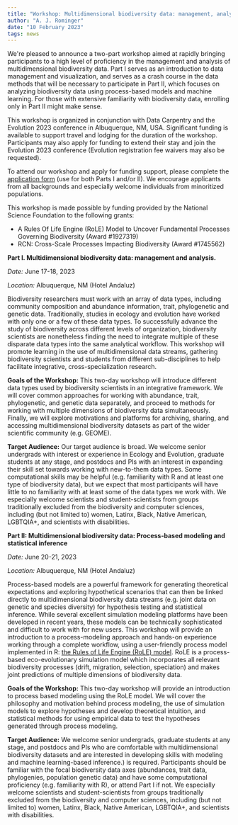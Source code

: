 ```yaml
---
title: "Workshop: Multidimensional biodiversity data: management, analysis, process-based modeling and statistical inference"
author: "A. J. Rominger"
date: "10 February 2023"
tags: news
---
```


We're pleased to announce a two-part workshop aimed at rapidly bringing participants to a high level of proficiency in the management and analysis of multidimensional biodiversity data. Part I serves as an introduction to data management and visualization, and serves as a crash course in the data methods that will be necessary to participate in Part II, which focuses on analyzing biodiversity data using process-based models and machine learning.  For those with extensive familiarity with biodiversity data, enrolling only in Part II might make sense.

This workshop is organized in conjunction with Data Carpentry and the Evolution 2023 conference in Albuquerque, NM, USA. Significant funding is available to support travel and lodging for the duration of the workshop. Participants may also apply for funding to extend their stay and join the Evolution 2023 conference (Evolution registration fee waivers may also be requested). 

To attend our workshop and apply for funding support, please complete the <a href="https://forms.gle/8MwNZLTUk8Y1Git79" target="_blank">application form</a> (use for both Parts I and/or II). We encourage applicants from all backgrounds and especially welcome individuals from minoritized populations. 

This workshop is made possible by funding provided by the National Science Foundation to the following grants:
- A Rules Of Life Engine (RoLE) Model to Uncover Fundamental Processes Governing Biodiversity (Award #1927319)
- RCN: Cross-Scale Processes Impacting Biodiversity (Award #1745562)


**Part I. Multidimensional biodiversity data: management and analysis.**

*Date:* June 17-18, 2023

*Location:* Albuquerque, NM (Hotel Andaluz)

Biodiversity researchers must work with an array of data types, including  community composition and abundance information, trait, phylogenetic and genetic data. Traditionally, studies in ecology and evolution have worked with only one or a few of these data types. To successfully advance the study of biodiversity across different levels of organization, biodiversity scientists are nonetheless finding the need to integrate multiple of these disparate data types into the same analytical workflow. This workshop will promote learning in the use of multidimensional data streams, gathering biodiversity scientists and students from different sub-disciplines to help facilitate integrative, cross-specialization research. 

**Goals of the Workshop:** This two-day workshop will introduce different data types used by  biodiversity scientists in an integrative framework. We will cover common approaches for working with abundance, trait, phylogenetic, and genetic data separately, and proceed to methods for working with multiple dimensions of biodiversity data simultaneously. Finally, we will explore motivations and platforms for archiving, sharing, and accessing multidimensional biodiversity datasets as part of the wider scientific community (e.g. GEOME).  

**Target Audience:** Our target audience is broad. We welcome senior undergrads with interest or experience in Ecology and Evolution, graduate students at any stage, and postdocs and PIs with an interest in expanding their skill set towards working with new-to-them data types. Some computational skills may be helpful (e.g. familiarity with R and at least one type of biodiversity data), but we expect that most participants will have little to no familiarity with at least some of the data types we work with. We especially welcome scientists and student-scientists from groups traditionally excluded from the biodiversity and computer sciences, including (but not limited to) women, Latinx, Black, Native American, LGBTQIA+, and scientists with disabilities.



**Part II: Multidimensional biodiversity data: Process-based modeling and statistical inference**

*Date:* June 20-21, 2023

*Location:* Albuquerque, NM (Hotel Andaluz)


Process-based models are a powerful framework for generating theoretical expectations and exploring hypothetical scenarios that can then be linked directly to multidimensional biodiversity data streams (e.g. joint data on genetic and species diversity) for hypothesis testing and statistical inference. While several excellent simulation modeling platforms have been developed in recent years, these models can be technically sophisticated and difficult to work with for new users. This workshop will provide an introduction to a process-modeling approach and hands-on experience working through a complete workflow, using a user-friendly process model implemented in R: <a href="https://role-model.github.io/about" target="_blank">the Rules of Life Engine (RoLE) model</a>. RoLE is a process-based eco-evolutionary simulation model which incorporates all relevant biodiversity processes (drift, migration, selection, speciation) and makes joint predictions of multiple dimensions of biodiversity data.

**Goals of the Workshop:** This two-day workshop will provide an introduction to process based modeling using the RoLE model. We will cover the philosophy and motivation behind process modeling, the use of simulation models to explore hypotheses and develop theoretical intuition, and statistical methods for using empirical data to test the hypotheses generated through process modeling. 

**Target Audience:** We welcome senior undergrads, graduate students at any stage, and postdocs and PIs who are comfortable with multidimensional biodiversity datasets and are interested in developing skills with modeling and machine learning-based inference.) is required. Participants should be familiar with the focal biodiversity data axes (abundances, trait data, phylogenies, population genetic data) and have some computational proficiency (e.g. familiarity with R), or attend Part I if not. We especially welcome scientists and student-scientists from groups traditionally excluded from the biodiversity and computer sciences, including (but not limited to) women, Latinx, Black, Native American, LGBTQIA+, and scientists with disabilities.
